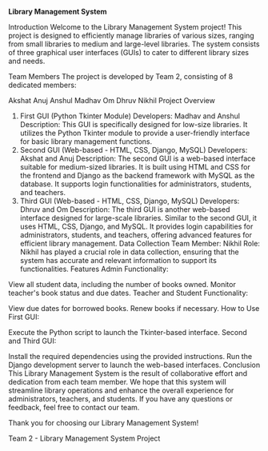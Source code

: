 
**Library Management System**


Introduction
Welcome to the Library Management System project! This project is designed to efficiently manage libraries of various sizes, ranging from small libraries to medium and large-level libraries. The system consists of three graphical user interfaces (GUIs) to cater to different library sizes and needs.

Team Members
The project is developed by Team 2, consisting of 8 dedicated members:

Akshat
Anuj
Anshul
Madhav
Om
Dhruv
Nikhil
Project Overview
1. First GUI (Python Tkinter Module)
Developers: Madhav and Anshul
Description: This GUI is specifically designed for low-size libraries. It utilizes the Python Tkinter module to provide a user-friendly interface for basic library management functions.
2. Second GUI (Web-based - HTML, CSS, Django, MySQL)
Developers: Akshat and Anuj
Description: The second GUI is a web-based interface suitable for medium-sized libraries. It is built using HTML and CSS for the frontend and Django as the backend framework with MySQL as the database. It supports login functionalities for administrators, students, and teachers.
3. Third GUI (Web-based - HTML, CSS, Django, MySQL)
Developers: Dhruv and Om
Description: The third GUI is another web-based interface designed for large-scale libraries. Similar to the second GUI, it uses HTML, CSS, Django, and MySQL. It provides login capabilities for administrators, students, and teachers, offering advanced features for efficient library management.
Data Collection
Team Member: Nikhil
Role: Nikhil has played a crucial role in data collection, ensuring that the system has accurate and relevant information to support its functionalities.
Features
Admin Functionality:

View all student data, including the number of books owned.
Monitor teacher's book status and due dates.
Teacher and Student Functionality:

View due dates for borrowed books.
Renew books if necessary.
How to Use
First GUI:

Execute the Python script to launch the Tkinter-based interface.
Second and Third GUI:

Install the required dependencies using the provided instructions.
Run the Django development server to launch the web-based interfaces.
Conclusion
This Library Management System is the result of collaborative effort and dedication from each team member. We hope that this system will streamline library operations and enhance the overall experience for administrators, teachers, and students. If you have any questions or feedback, feel free to contact our team.

Thank you for choosing our Library Management System!

Team 2 - Library Management System Project
